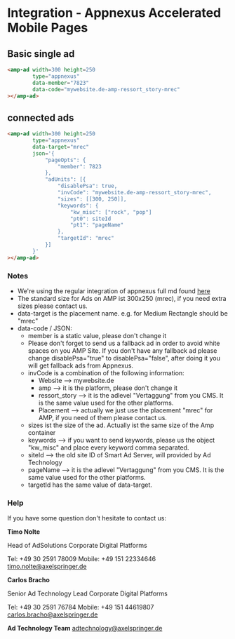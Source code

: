 # Integration - Appnexus Accelerated Mobile Pages


## Basic single ad
```html
<amp-ad width=300 height=250
        type="appnexus"
        data-member="7823"
        data-code="mywebsite.de-amp-ressort_story-mrec"
></amp-ad>
```

## connected ads
```html
<amp-ad width=300 height=250
        type="appnexus"
        data-target="mrec"
        json='{
            "pageOpts": {
                "member": 7823
            },
            "adUnits": [{
                "disablePsa": true,
                "invCode": "mywebsite.de-amp-ressort_story-mrec",
                "sizes": [[300, 250]],
                "keywords": {
                    "kw_misc": ["rock", "pop"]
                    "pt0": siteId
                    "pt1": "pageName"
                },
                "targetId": "mrec"
            }]
        }'
></amp-ad>
```
### Notes
- We're using the regular integration of appnexus full md found [here](https://github.com/ampproject/amphtml/blob/master/ads/appnexus.md)
- The standard size for Ads on AMP ist 300x250 (mrec), if you need extra sizes please contact us.
- data-target is the placement name. e.g. for Medium Rectangle should be "mrec" 
- data-code / JSON:
    - member is a static value, please don't change it 
    - Please don't forget to send us a fallback ad in order to avoid white spaces on you AMP Site. If you don't have any fallback ad please change disablePsa="true" to disablePsa="false", after doing it you will get fallback ads from Appnexus.
    - invCode is a combination of the following information:
        - Website --> mywebsite.de
        - amp --> it is the platform, please don't change it
        - ressort_story --> it is the adlevel "Vertaggung" from you CMS. It is the same value used for the other platforms. 
        - Placement --> actually we just use the placement "mrec" for AMP, if you need of them please contact us.
    - sizes ist the size of the ad. Actually ist the same size of the Amp container
    - keywords --> if you want to send keywords, please us the object "kw_misc" and place every keyword comma separated. 
    - siteId --> the old site ID of Smart Ad Server, will provided by Ad Technology
    - pageName --> it is the adlevel "Vertaggung" from you CMS. It is the same value used for the other platforms.
    - targetId has the same value of data-target.


### Help

If you have some question don't hesitate to contact us:


__Timo Nolte__
 
  Head of AdSolutions
  Corporate Digital Platforms

  Tel: +49 30 2591 78009
  Mobile: +49 151 22334646 
  timo.nolte@axelspringer.de


__Carlos Bracho__
 
  Senior Ad Technology Lead 
  Corporate Digital Platforms
  
  Tel: +49 30 2591 76784
  Mobile: +49 151 44619807 
  carlos.bracho@axelspringer.de

__Ad Technology Team__
  adtechnology@axelspringer.de
  
